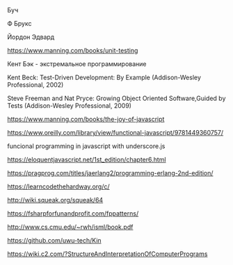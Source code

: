 
Буч

Ф Брукс

Йордон Эдвард

https://www.manning.com/books/unit-testing

Кент Бэк - экстремальное программирование

Kent Beck: Test-Driven Development: By Example (Addison-Wesley Professional, 2002)

Steve Freeman and Nat Pryce: Growing Object Oriented Software,Guided by Tests (Addison-Wesley Professional, 2009)

https://www.manning.com/books/the-joy-of-javascript

https://www.oreilly.com/library/view/functional-javascript/9781449360757/

funcional programming in javascript with underscore.js

https://eloquentjavascript.net/1st_edition/chapter6.html

https://pragprog.com/titles/jaerlang2/programming-erlang-2nd-edition/

https://learncodethehardway.org/c/

http://wiki.squeak.org/squeak/64

https://fsharpforfunandprofit.com/fppatterns/

http://www.cs.cmu.edu/~rwh/isml/book.pdf

https://github.com/uwu-tech/Kin

https://wiki.c2.com/?StructureAndInterpretationOfComputerPrograms
